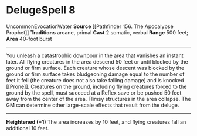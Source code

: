 ﻿---
actions: '[two-actions]'
area: 40-foot burst
bloodline: null
component:
- Somatic
- Verbal
cost: null
deity: null
domain: null
duration: null
element: Water
heighten: '+1'
heighten_level: 8, 9, 10
id: '656'
lesson: null
level: '8'
mystery: null
name: Deluge
patron_theme: null
range: 500 feet
rarity: Uncommon
requirement: null
saving_throw: null
school: Evocation
source: '[[DATABASE/source/Pathfinder 156. The Apocalypse Prophet|Pathfinder #156:
  The Apocalypse Prophet]]'
target: null
tradition:
- Arcane
- Primal
trait:
- '[[DATABASE/trait/Evocation|Evocation]]'
- '[[DATABASE/trait/Uncommon|Uncommon]]'
- '[[DATABASE/trait/Water|Water]]'
trigger: null
type: Spell

---
# Deluge<span class="item-type">Spell 8</span>

<span class="trait-uncommon item-trait">Uncommon</span><span class="item-trait">Evocation</span><span class="item-trait">Water</span>
**Source** [[Pathfinder 156. The Apocalypse Prophet]]
**Traditions** arcane, primal
**Cast** <span class="action-icon">2</span> somatic, verbal
**Range** 500 feet; **Area** 40-foot burst

---
You unleash a catastrophic downpour in the area that vanishes an instant later. All flying creatures in the area descend 50 feet or until blocked by the ground or firm surface. Each creature whose descent was blocked by the ground or firm surface takes bludgeoning damage equal to the number of feet it fell (the creature does not also take falling damage) and is knocked [[Prone]]. Creatures on the ground, including flying creatures forced to the ground by the spell, must succeed at a Reflex save or be pushed 50 feet away from the center of the area.
 Flimsy structures in the area collapse. The GM can determine other large-scale effects that result from the deluge.

---
**Heightened (+1)** The area increases by 10 feet, and flying creatures fall an additional 10 feet.
